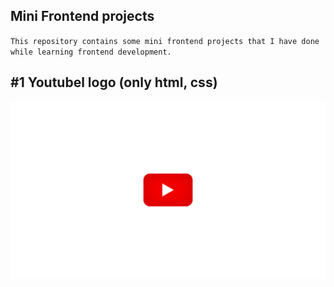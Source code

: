 Mini Frontend projects
---


`This repository contains some mini frontend projects that I have done while learning frontend development.`


#1 Youtubel logo (only html, css)
---
![Logo](Youtube%20logo(only%20html,%20css)/output.png)

